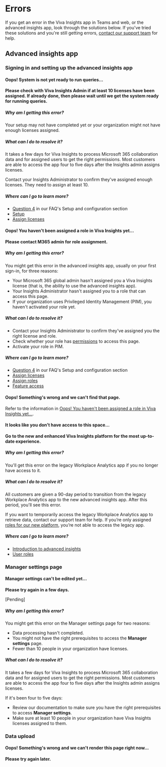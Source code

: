 # Errors

If you get an error in the Viva Insights app in Teams and web, or the advanced insights app, look through the solutions below. If you've tried these solutions and you're still getting errors, [contact our support team](/microsoft-365/admin/get-help-support#online-support) for help.

## Advanced insights app

### Signing in and setting up the advanced insights app

#### Oops! System is not yet ready to run queries... 

**Please check with Viva Insights Admin if at least 10 licenses have been assigned. If already done, then please wait until we get the system ready for running queries.**

##### Why am I getting this error?

Your setup may not have completed yet or your organization might not have enough licenses assigned.

##### What can I do to resolve it?

It takes a few days for Viva Insights to process Microsoft 365 collaboration data and for assigned users to get the right permissions. Most customers are able to access the app four to five days after the Insights admin assigns licenses.

Contact your Insights Administrator to confirm they've assigned enough licenses. They need to assign at least 10.

##### Where can I go to learn more?

* [Question 4](faq.md#q4-our-admin-assigned-the-required-licenses-why-cant-insights-analysts-access-the-advanced-insights-app) in our FAQ's Setup and configuration section
* [Setup](../setup-maint/setup.md)
* [Assign licenses](../setup-maint/assign-licenses.md)

#### Oops! You haven't been assigned a role in Viva Insights yet...

**Please contact M365 admin for role assignment.**

##### Why am I getting this error?

You might get this error in the advanced insights app, usually on your first sign-in, for three reasons:

* Your Microsoft 365 global admin hasn't assigned you a Viva Insights license (that is, the ability to use the advanced insights app).
* Your Insights Administrator hasn't assigned you to a role that can access this page.
* If your organization uses Privileged Identity Management (PIM), you haven't activated your role yet.

##### What can I do to resolve it?

* Contact your Insights Administrator to confirm they've assigned you the right license and role. 
* Check whether your role has [permissions](../setup-maint/user-roles.md#feature-access) to access this page. 
* Activate your role in PIM.

##### Where can I go to learn more?

* [Question 4](faq.md#q4-our-admin-assigned-the-required-licenses-why-cant-insights-analysts-access-the-advanced-insights-app) in our FAQ's Setup and configuration section
* [Assign licenses](../setup-maint/assign-licenses.md)
* [Assign roles](../setup-maint/assign-user-roles.md)
* [Feature access](../setup-maint/user-roles.md#feature-access)


#### Oops! Something's wrong and we can't find that page.

Refer to the information in [Oops! You haven't been assigned a role in Viva Insights yet...](#oops-you-havent-been-assigned-a-role-in-viva-insights-yet).

#### It looks like you don’t have access to this space... 

**Go to the new and enhanced Viva Insights platform for the most up-to-date experience.**


##### Why am I getting this error?

You'll get this error on the legacy Workplace Analytics app if you no longer have access to it.

##### What can I do to resolve it?

All customers are given a 90-day period to transition from the legacy Workplace Analytics app to the new advanced insights app. After this period, you'll see this error.

If you want to temporarily access the legacy Workplace Analytics app to retrieve data, contact our support team for help. If you’re only assigned [roles for our new platform](../setup-maint/user-roles.md), you’re not able to access the legacy app.

##### Where can I go to learn more?

* [Introduction to advanced insights](../introduction-to-advanced-insights.md)
* [User roles](../setup-maint/user-roles.md)

### Manager settings page

#### Manager settings can't be edited yet... 

**Please try again in a few days.**

[Pending]

##### Why am I getting this error?

You might get this error on the Manager settings page for two reasons:

* Data processing hasn't completed.
* You might not have the right prerequisites to access the **Manager settings** page.
* Fewer than 10 people in your organization have licenses.

##### What can I do to resolve it?

It takes a few days for Viva Insights to process Microsoft 365 collaboration data and for assigned users to get the right permissions. Most customers are able to access the app four to five days after the Insights admin assigns licenses.

If it's been four to five days:

* Review our documentation to make sure you have the right prerequisites to access **Manager settings**.
* Make sure at least 10 people in your organization have Viva Insights licenses assigned to them.

### Data upload

#### Oops! Something's wrong and we can't render this page right now...

**Please try again later.**

